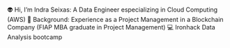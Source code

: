 👽 Hi, I’m Indra Seixas: A Data Engineer especializing in Cloud Computing (AWS)
🔭 Background: Experience as a Project Management in a Blockchain Company (FIAP MBA graduate in Project Management) 
💻 Ironhack Data Analysis bootcamp 
